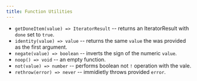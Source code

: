 ```yaml
---
title: Function Utilities
---
```


- `getDoneItem(value) => IteratorResult` -- returns an IteratorResult with `done` set to `true`.
- `identity(value) => value` -- returns the same `value` the was provided as the first argument.
- `negate(value) => boolean` -- inverts the sign of the numeric `value`.
- `noop() => void` -- an empty function.
- `not(value) => number` -- performs boolean not `!` operation with the vale.
- `rethrow(error) => never` -- immidietly throws provided `error`.
